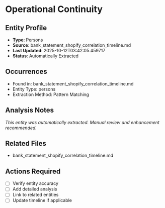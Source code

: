 # Operational Continuity

## Entity Profile
- **Type**: Persons
- **Source**: bank_statement_shopify_correlation_timeline.md
- **Last Updated**: 2025-10-12T03:42:05.459717
- **Status**: Automatically Extracted

## Occurrences
- Found in: bank_statement_shopify_correlation_timeline.md
- Entity Type: persons
- Extraction Method: Pattern Matching

## Analysis Notes
*This entity was automatically extracted. Manual review and enhancement recommended.*

## Related Files
- bank_statement_shopify_correlation_timeline.md

## Actions Required
- [ ] Verify entity accuracy
- [ ] Add detailed analysis
- [ ] Link to related entities
- [ ] Update timeline if applicable
